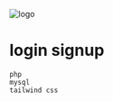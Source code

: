 ![logo](https://cdn.discordapp.com/attachments/1196340381080625242/1196345075987386468/image.png?ex=65b74a2d&is=65a4d52d&hm=1fe8bb54518d22d3292f31f2a9dd242db1f5f3b33ef949b3bff277265db67bd0&)


# login signup
```
php
mysql
tailwind css
```

